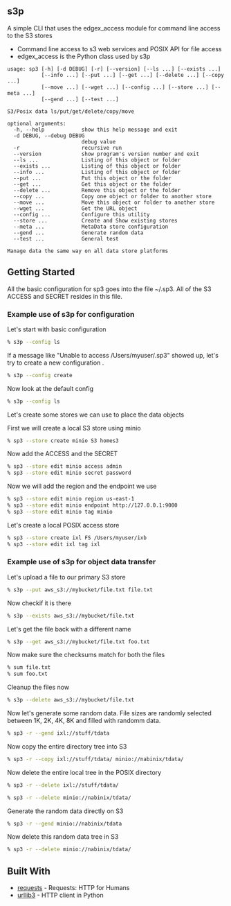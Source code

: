 ## s3p

A simple CLI that uses the edgex_access module for command line access to the S3 stores

- Command line access to s3 web services and POSIX API for file access
- edgex_access is the Python class used by s3p


```
usage: sp3 [-h] [-d DEBUG] [-r] [--version] [--ls ...] [--exists ...]
           [--info ...] [--put ...] [--get ...] [--delete ...] [--copy ...]
           [--move ...] [--wget ...] [--config ...] [--store ...] [--meta ...]
           [--gend ...] [--test ...]

S3/Posix data ls/put/get/delete/copy/move

optional arguments:
  -h, --help            show this help message and exit
  -d DEBUG, --debug DEBUG
                        debug value
  -r                    recursive run
  --version             show program's version number and exit
  --ls ...              Listing of this object or folder
  --exists ...          Listing of this object or folder
  --info ...            Listing of this object or folder
  --put ...             Put this object or the folder
  --get ...             Get this object or the folder
  --delete ...          Remove this object or the folder
  --copy ...            Copy one object or folder to another store
  --move ...            Move this object or folder to another store
  --wget ...            Get the URL object
  --config ...          Configure this utility
  --store ...           Create and Show existing stores
  --meta ...            MetaData store configuration
  --gend ...            Generate random data
  --test ...            General test

Manage data the same way on all data store platforms

```



## Getting Started

All the basic configuration for sp3 goes into the file ~/.sp3. All of the 
S3 ACCESS and SECRET resides in this file.

### Example use of s3p for configuration

Let's start with basic configuration 

```bash
% s3p --config ls
```

If a message like "Unable to access /Users/myuser/.sp3"  showed up, let's try to create a 
new configuration . 

```bash
% s3p --config create
```

Now look at the default config

```bash
% s3p --config ls
```

Let's create some stores we can use to place the data objects

First we will create a local S3 store using minio

```bash
% sp3 --store create minio S3 homes3
```

Now add the ACCESS and the SECRET

```bash
% sp3 --store edit minio access admin
% sp3 --store edit minio secret password
```

Now we will add the region and the endpoint we use 

```bash
% sp3 --store edit minio region us-east-1
% sp3 --store edit minio endpoint http://127.0.0.1:9000
% sp3 --store edit minio tag minio
```

Let's create a local POSIX access store

```bash
% sp3 --store create ixl FS /Users/myuser/ixb
% sp3 --store edit ixl tag ixl
````

### Example use of s3p for object data transfer

Let's upload a file to our primary S3 store

```bash
% s3p --put aws_s3://mybucket/file.txt file.txt
```

Now checkif it is there 

```bash
% s3p --exists aws_s3://mybucket/file.txt
```

Let's get the file back with a different name

```bash
% s3p --get aws_s3://mybucket/file.txt foo.txt
```

Now make sure the checksums match for both the files

```bash
% sum file.txt
% sum foo.txt
```

Cleanup the files now

```bash
% s3p --delete aws_s3://mybucket/file.txt
```

Now let's generate some random data. File sizes are randomly selected between
1K, 2K, 4K, 8K  and filled with randomm data. 

```bash
% sp3 -r --gend ixl://stuff/tdata
```

Now copy the entire directory tree into S3 

```bash
% sp3 -r --copy ixl://stuff/tdata/ minio://nabinix/tdata/
```

Now delete the entire local tree in the POSIX directory

```bash
% sp3 -r --delete ixl://stuff/tdata/
```


```bash
% sp3 -r --delete minio://nabinix/tdata/
```

Generate the random data directly on S3

```bash
% sp3 -r --gend minio://nabinix/tdata
```

Now delete this random data tree in S3 

```bash
% sp3 -r --delete minio://nabinix/tdata/
```

## Built With

* [requests](https://github.com/requests/requests) - Requests: HTTP for Humans
* [urllib3](https://github.com/shazow/urllib3) - HTTP client in Python

